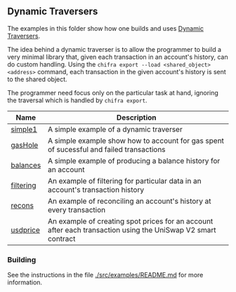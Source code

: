 ## Dynamic Traversers

The examples in this folder show how one builds and uses [Dynamic Traversers](https://docs.trueblocks.io/blog/dynamic-traversers-for-trueblocks/).

The idea behind a dynamic traverser is to allow the programmer to build a very minimal library that, given each transaction in an account's history, 
can do custom handling. Using the `chifra export --load <shared_object> <address>` command, each transaction in the given account's history
is sent to the shared object. 

The programmer need focus only on the particular task at hand, ignoring the traversal which is handled by `chifra export`.

| Name                                   | Description                                                                                                  |
| -------------------------------------- | ------------------------------------------------------------------------------------------------------------ |
| [simple1](./simple1/README.md)         | A simple example of a dynamic traverser                                                                      |
| [gasHole](./dynamic/gasHole/README.md) | A simple example show how to account for gas spent of sucessful and failed transactions                      |
| [balances](./balances/README.md)       | A simple example of producing a balance history for an account                                               |
| [filtering](./filtering/README.md)     | An example of filtering for particular data in an account's transaction history                              |
| [recons](./recons/README.md)           | An example of reconciling an account's history at every transaction                                          |
| [usdprice](./usdprice/README.md)       | An example of creating spot prices for an account after each transaction using the UniSwap V2 smart contract |

### Building

See the instructions in the file [./src/examples/README.md](../../README.md) for more information.
